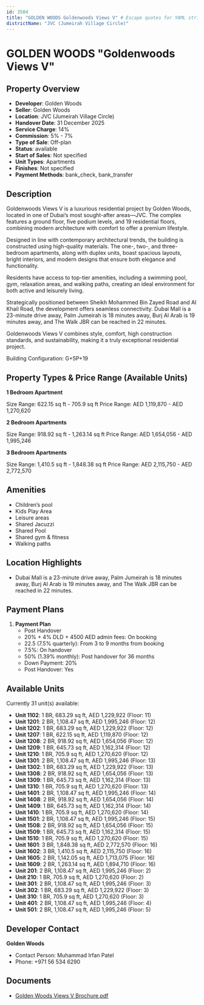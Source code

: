 ```yaml
---
id: 3504
title: "GOLDEN WOODS Goldenwoods Views V" # Escape quotes for YAML string
districtName: "JVC (Jumeirah Village Circle)"
---
```


# GOLDEN WOODS "Goldenwoods Views V"

## Property Overview
- **Developer**: Golden Woods
- **Seller**: Golden Woods
- **Location**: JVC (Jumeirah Village Circle)
- **Handover Date**: 31 December 2025
- **Service Charge**: 14%
- **Commission**: 5% - 7%
- **Type of Sale**: Off-plan
- **Status**: available
- **Start of Sales**: Not specified
- **Unit Types**: Apartments
- **Finishes**: Not specified
- **Payment Methods**: bank_check, bank_transfer

## Description
Goldenwoods Views V is a luxurious residential project by Golden Woods, located in one of Dubai’s most sought-after areas—JVC. The complex features a ground floor, five podium levels, and 19 residential floors, combining modern architecture with comfort to offer a premium lifestyle.

Designed in line with contemporary architectural trends, the building is constructed using high-quality materials. The one-, two-, and three-bedroom apartments, along with duplex units, boast spacious layouts, bright interiors, and modern designs that ensure both elegance and functionality.

Residents have access to top-tier amenities, including a swimming pool, gym, relaxation areas, and walking paths, creating an ideal environment for both active and leisurely living.

Strategically positioned between Sheikh Mohammed Bin Zayed Road and Al Khail Road, the development offers seamless connectivity. Dubai Mall is a 23-minute drive away, Palm Jumeirah is 18 minutes away, Burj Al Arab is 19 minutes away, and The Walk JBR can be reached in 22 minutes.

Goldenwoods Views V combines style, comfort, high construction standards, and sustainability, making it a truly exceptional residential project.

Building Configuration: G+5P+19

## Property Types & Price Range (Available Units)
**1 Bedroom Apartment**

Size Range: 622.15 sq ft - 705.9 sq ft
Price Range: AED 1,119,870 - AED 1,270,620

**2 Bedroom Apartments**

Size Range: 918.92 sq ft - 1,263.14 sq ft
Price Range: AED 1,654,056 - AED 1,995,246

**3 Bedroom Apartments**

Size Range: 1,410.5 sq ft - 1,848.38 sq ft
Price Range: AED 2,115,750 - AED 2,772,570

## Amenities
- Children’s pool
- Kids Play Area
- Leisure areas
- Shared Jacuzzi
- Shared Pool
- Shared gym & fitness
- Walking paths

## Location Highlights
- Dubai Mall is a 23-minute drive away, Palm Jumeirah is 18 minutes away, Burj Al Arab is 19 minutes away, and The Walk JBR can be reached in 22 minutes.

## Payment Plans
1. **Payment Plan**
   - Post Handover
   - 20% + 4% DLD + 4500 AED admin fees: On booking
   - 22.5 (7.5% quarterly): From 3 to 9 months from booking
   - 7.5%: On handover
   - 50% (1.39% monthly): Post handover for 36 months
   - Down Payment: 20%
   - Post Handover: Yes

## Available Units
Currently 31 unit(s) available:
- **Unit 1102**: 1 BR, 683.29 sq ft, AED 1,229,922 (Floor: 11)
- **Unit 1201**: 2 BR, 1,108.47 sq ft, AED 1,995,246 (Floor: 12)
- **Unit 1202**: 1 BR, 683.29 sq ft, AED 1,229,922 (Floor: 12)
- **Unit 1207**: 1 BR, 622.15 sq ft, AED 1,119,870 (Floor: 12)
- **Unit 1208**: 2 BR, 918.92 sq ft, AED 1,654,056 (Floor: 12)
- **Unit 1209**: 1 BR, 645.73 sq ft, AED 1,162,314 (Floor: 12)
- **Unit 1210**: 1 BR, 705.9 sq ft, AED 1,270,620 (Floor: 12)
- **Unit 1301**: 2 BR, 1,108.47 sq ft, AED 1,995,246 (Floor: 13)
- **Unit 1302**: 1 BR, 683.29 sq ft, AED 1,229,922 (Floor: 13)
- **Unit 1308**: 2 BR, 918.92 sq ft, AED 1,654,056 (Floor: 13)
- **Unit 1309**: 1 BR, 645.73 sq ft, AED 1,162,314 (Floor: 13)
- **Unit 1310**: 1 BR, 705.9 sq ft, AED 1,270,620 (Floor: 13)
- **Unit 1401**: 2 BR, 1,108.47 sq ft, AED 1,995,246 (Floor: 14)
- **Unit 1408**: 2 BR, 918.92 sq ft, AED 1,654,056 (Floor: 14)
- **Unit 1409**: 1 BR, 645.73 sq ft, AED 1,162,314 (Floor: 14)
- **Unit 1410**: 1 BR, 705.9 sq ft, AED 1,270,620 (Floor: 14)
- **Unit 1501**: 2 BR, 1,108.47 sq ft, AED 1,995,246 (Floor: 15)
- **Unit 1508**: 2 BR, 918.92 sq ft, AED 1,654,056 (Floor: 15)
- **Unit 1509**: 1 BR, 645.73 sq ft, AED 1,162,314 (Floor: 15)
- **Unit 1510**: 1 BR, 705.9 sq ft, AED 1,270,620 (Floor: 15)
- **Unit 1601**: 3 BR, 1,848.38 sq ft, AED 2,772,570 (Floor: 16)
- **Unit 1602**: 3 BR, 1,410.5 sq ft, AED 2,115,750 (Floor: 16)
- **Unit 1605**: 2 BR, 1,142.05 sq ft, AED 1,713,075 (Floor: 16)
- **Unit 1609**: 2 BR, 1,263.14 sq ft, AED 1,894,710 (Floor: 16)
- **Unit 201**: 2 BR, 1,108.47 sq ft, AED 1,995,246 (Floor: 2)
- **Unit 210**: 1 BR, 705.9 sq ft, AED 1,270,620 (Floor: 2)
- **Unit 301**: 2 BR, 1,108.47 sq ft, AED 1,995,246 (Floor: 3)
- **Unit 302**: 1 BR, 683.29 sq ft, AED 1,229,922 (Floor: 3)
- **Unit 310**: 1 BR, 705.9 sq ft, AED 1,270,620 (Floor: 3)
- **Unit 401**: 2 BR, 1,108.47 sq ft, AED 1,995,246 (Floor: 4)
- **Unit 501**: 2 BR, 1,108.47 sq ft, AED 1,995,246 (Floor: 5)

## Developer Contact
**Golden Woods**
- Contact Person: Muhammad Irfan Patel
- Phone: +971 56 534 6290

## Documents
- [Golden Woods Views V Brochure.pdf](https://cdn.geniemap.net/2024/11/05/ETp5KfrMTACo2tzJEUlzRbHyTBeonVBjxN5plezm.pdf)
